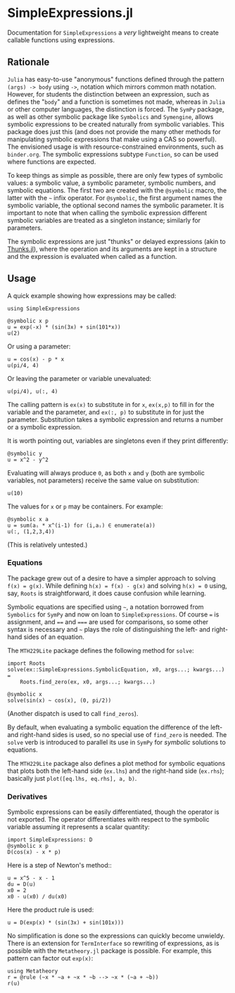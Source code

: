 # SimpleExpressions.jl

Documentation for `SimpleExpressions` a *very* lightweight means to create callable functions using expressions.

## Rationale

`Julia` has easy-to-use "anonymous" functions defined through the pattern `(args) -> body` using `->`, notation which mirrors common math notation. However, for students the distinction between an expression, such as defines the "`body`" and a function is sometimes not made, whereas in `Julia` or other computer languages, the distinction is forced. The `SymPy` package, as well as other symbolic package like `Symbolics` and `Symengine`, allows symbolic expressions to be created naturally from symbolic variables. This package does just this (and does not provide the many other methods for manipulating symbolic expressions that make using a CAS so powerful). The envisioned usage is with resource-constrained environments, such as `binder.org`. The symbolic expressions subtype `Function`, so can be used where functions are expected.

To keep things as simple as possible, there are only few types of symbolic values: a symbolic value, a symbolic parameter, symbolic numbers, and symbolic equations. The first two are created with the `@symbolic` macro, the latter with the `~` infix operator. For `@symbolic`, the first argument names the symbolic variable, the optional second names the symbolic parameter. It is important to note that when calling the symbolic expression different symbolic variables are treated as a singleton instance; similarly for parameters.

The symbolic expressions are just "thunks" or delayed expressions (akin to [Thunks.jl](https://github.com/tbenst/Thunks.jl)), where the operation and its arguments are kept in a structure and the expression is evaluated when called as a function.

## Usage

A quick example showing how expressions may be called:

```@example expressions
using SimpleExpressions
```

```@example expressions
@symbolic x p
u = exp(-x) * (sin(3x) + sin(101*x))
u(2)
```

Or using a parameter:

```@example expressions
u = cos(x) - p * x
u(pi/4, 4)
```

Or leaving the parameter or variable unevaluated:

```@example expressions
u(pi/4), u(:, 4)
```

The calling pattern is `ex(x)` to substitute in for `x`, `ex(x,p)` to fill in for the variable and the parameter, and `ex(:, p)` to substitute in for just the parameter. Substitution takes a symbolic expression and returns a number or a symbolic expression.

It is worth pointing out, variables are singletons even if they print differently:

```@example expressions
@symbolic y
u = x^2 - y^2
```

Evaluating will always produce `0`, as both `x` and `y` (both are symbolic variables, not parameters) receive the same value on substitution:

```@example expressions
u(10)
```

The values for `x` or `p` may be containers. For example:

```@example expressions
@symbolic x a
u = sum(aᵢ * x^(i-1) for (i,aᵢ) ∈ enumerate(a))
u(:, (1,2,3,4))
```

(This is relatively untested.)

### Equations

The package grew out of a desire to have a simpler approach to solving `f(x) = g(x)`. While defining `h(x) = f(x) - g(x)` and solving `h(x) = 0` using, say, `Roots` is straightforward, it does cause confusion while learning.

Symbolic equations are specified using `~`, a notation borrowed from `Symbolics` for `SymPy` and now on loan to `SimpleExpressions`. Of course `=` is assignment, and `==` and `===` are used for comparisons, so some other syntax is necessary and `~` plays the role of distinguishing the left- and right-hand sides of an equation.

The `MTH229Lite` package defines the following method for `solve`:

```@example expressions
import Roots
solve(ex::SimpleExpressions.SymbolicEquation, x0, args...; kwargs...) =
    Roots.find_zero(ex, x0, args...; kwargs...)
```

```@example expressions
@symbolic x
solve(sin(x) ~ cos(x), (0, pi/2))
```

(Another dispatch is used to call `find_zeros`).

By default, when evaluating a symbolic equation the difference of the left- and right-hand sides is used, so no special use of `find_zero` is needed. The `solve` verb is introduced to parallel its use in `SymPy` for *symbolic* solutions to equations.

The `MTH229Lite` package also defines a plot method for symbolic equations that plots both the left-hand side (`ex.lhs`) and the right-hand side (`ex.rhs`); basically just `plot([eq.lhs, eq.rhs], a, b)`.

### Derivatives

Symbolic expressions can be easily differentiated, though the operator is not exported. The operator differentiates with respect to the symbolic variable assuming it represents a scalar quantity:

```@example expressions
import SimpleExpressions: D
@symbolic x p
D(cos(x) - x * p)
```

Here is a step of Newton's method::

```@example expressions
u = x^5 - x - 1
du = D(u)
x0 = 2
x0 - u(x0) / du(x0)
```

Here the product rule is used:

```@example expressions
u = D(exp(x) * (sin(3x) + sin(101x)))
```

No simplification is done so the expressions can quickly become unwieldy. There is an extension for `TermInterface` so rewriting of expressions, as is possible with the `Metatheory.jl` package is possible. For example, this pattern can factor out `exp(x)`:

```@example expressions
using Metatheory
r = @rule (~x * ~a + ~x * ~b --> ~x * (~a + ~b))
r(u)
```
